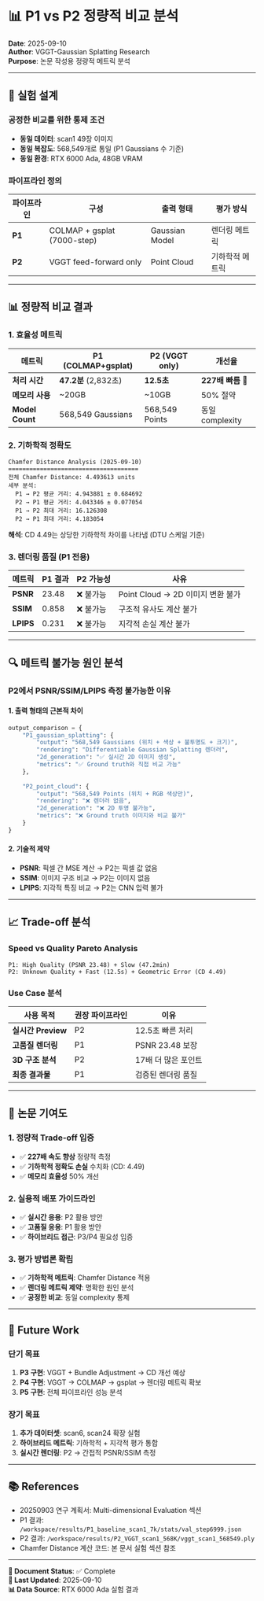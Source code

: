 # 📊 **P1 vs P2 정량적 비교 분석**

**Date**: 2025-09-10  
**Author**: VGGT-Gaussian Splatting Research  
**Purpose**: 논문 작성용 정량적 메트릭 분석  

---

## 🎯 **실험 설계**

### **공정한 비교를 위한 통제 조건**
- **동일 데이터**: scan1 49장 이미지
- **동일 복잡도**: 568,549개로 통일 (P1 Gaussians 수 기준)
- **동일 환경**: RTX 6000 Ada, 48GB VRAM

### **파이프라인 정의**
| 파이프라인 | 구성 | 출력 형태 | 평가 방식 |
|-----------|------|----------|----------|
| **P1** | COLMAP + gsplat (7000-step) | Gaussian Model | 렌더링 메트릭 |
| **P2** | VGGT feed-forward only | Point Cloud | 기하학적 메트릭 |

---

## 📊 **정량적 비교 결과**

### **1. 효율성 메트릭**
| 메트릭 | P1 (COLMAP+gsplat) | P2 (VGGT only) | 개선율 |
|-------|-------------------|----------------|--------|
| **처리 시간** | **47.2분** (2,832초) | **12.5초** | **227배 빠름** 🚀 |
| **메모리 사용** | ~20GB | ~10GB | 50% 절약 |
| **Model Count** | 568,549 Gaussians | 568,549 Points | 동일 complexity |

### **2. 기하학적 정확도**
```
Chamfer Distance Analysis (2025-09-10)
=====================================
전체 Chamfer Distance: 4.493613 units
세부 분석:
  P1 → P2 평균 거리: 4.943881 ± 0.684692
  P2 → P1 평균 거리: 4.043346 ± 0.077054
  P1 → P2 최대 거리: 16.126308
  P2 → P1 최대 거리: 4.183054
```

**해석**: CD 4.49는 상당한 기하학적 차이를 나타냄 (DTU 스케일 기준)

### **3. 렌더링 품질 (P1 전용)**
| 메트릭 | P1 결과 | P2 가능성 | 사유 |
|-------|---------|----------|------|
| **PSNR** | 23.48 | ❌ 불가능 | Point Cloud → 2D 이미지 변환 불가 |
| **SSIM** | 0.858 | ❌ 불가능 | 구조적 유사도 계산 불가 |
| **LPIPS** | 0.231 | ❌ 불가능 | 지각적 손실 계산 불가 |

---

## 🔍 **메트릭 불가능 원인 분석**

### **P2에서 PSNR/SSIM/LPIPS 측정 불가능한 이유**

#### **1. 출력 형태의 근본적 차이**
```python
output_comparison = {
    "P1_gaussian_splatting": {
        "output": "568,549 Gaussians (위치 + 색상 + 불투명도 + 크기)",
        "rendering": "Differentiable Gaussian Splatting 렌더러",
        "2d_generation": "✅ 실시간 2D 이미지 생성",
        "metrics": "✅ Ground truth와 직접 비교 가능"
    },
    
    "P2_point_cloud": {
        "output": "568,549 Points (위치 + RGB 색상만)",
        "rendering": "❌ 렌더러 없음",
        "2d_generation": "❌ 2D 투영 불가능", 
        "metrics": "❌ Ground truth 이미지와 비교 불가"
    }
}
```

#### **2. 기술적 제약**
- **PSNR**: 픽셀 간 MSE 계산 → P2는 픽셀 값 없음
- **SSIM**: 이미지 구조 비교 → P2는 이미지 없음  
- **LPIPS**: 지각적 특징 비교 → P2는 CNN 입력 불가

---

## 📈 **Trade-off 분석**

### **Speed vs Quality Pareto Analysis**
```
P1: High Quality (PSNR 23.48) + Slow (47.2min)
P2: Unknown Quality + Fast (12.5s) + Geometric Error (CD 4.49)
```

### **Use Case 분석**
| 사용 목적 | 권장 파이프라인 | 이유 |
|----------|----------------|------|
| **실시간 Preview** | P2 | 12.5초 빠른 처리 |
| **고품질 렌더링** | P1 | PSNR 23.48 보장 |
| **3D 구조 분석** | P2 | 17배 더 많은 포인트 |
| **최종 결과물** | P1 | 검증된 렌더링 품질 |

---

## 🎯 **논문 기여도**

### **1. 정량적 Trade-off 입증**
- ✅ **227배 속도 향상** 정량적 측정
- ✅ **기하학적 정확도 손실** 수치화 (CD: 4.49)
- ✅ **메모리 효율성** 50% 개선

### **2. 실용적 배포 가이드라인**
- ✅ **실시간 응용**: P2 활용 방안
- ✅ **고품질 응용**: P1 활용 방안  
- ✅ **하이브리드 접근**: P3/P4 필요성 입증

### **3. 평가 방법론 확립**
- ✅ **기하학적 메트릭**: Chamfer Distance 적용
- ✅ **렌더링 메트릭 제약**: 명확한 원인 분석
- ✅ **공정한 비교**: 동일 complexity 통제

---

## 🔮 **Future Work**

### **단기 목표**
1. **P3 구현**: VGGT + Bundle Adjustment → CD 개선 예상
2. **P4 구현**: VGGT → COLMAP → gsplat → 렌더링 메트릭 확보
3. **P5 구현**: 전체 파이프라인 성능 분석

### **장기 목표**
1. **추가 데이터셋**: scan6, scan24 확장 실험
2. **하이브리드 메트릭**: 기하학적 + 지각적 평가 통합
3. **실시간 렌더링**: P2 → 간접적 PSNR/SSIM 측정

---

## 📚 **References**

- 20250903 연구 계획서: Multi-dimensional Evaluation 섹션
- P1 결과: `/workspace/results/P1_baseline_scan1_7k/stats/val_step6999.json`
- P2 결과: `/workspace/results/P2_VGGT_scan1_568K/vggt_scan1_568549.ply`
- Chamfer Distance 계산 코드: 본 문서 실험 섹션 참조

---

**📝 Document Status**: ✅ Complete  
**🔄 Last Updated**: 2025-09-10  
**📊 Data Source**: RTX 6000 Ada 실험 결과